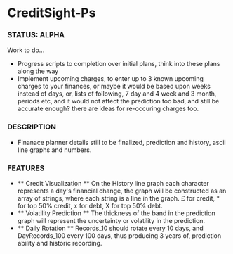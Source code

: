 # CreditSight-Ps

### STATUS: ALPHA
Work to do...
- Progress scripts to completion over initial plans, think into these plans along the way
- Implement upcoming charges, to enter up to 3 known upcoming charges to your finances, or maybe it would be based upon weeks instead of days, or, lists of following, 7 day and 4 week and 3 month, periods etc, and it would not affect the prediction too bad, and still be accurate enough? there are ideas for re-occuring charges too. 

### DESCRIPTION
- Finanace planner details still to be finalized, prediction and history, ascii line graphs and numbers. 

### FEATURES
- ** Credit Visualization ** On the History line graph each character represents a day's financial change, the graph will be constructed as an array of strings, where each string is a line in the graph. £ for credit, * for top 50% credit, x for debt, X for top 50% debt.
- ** Volatility Prediction ** The thickness of the band in the prediction graph will represent the uncertainty or volatility in the prediction. 
- ** Daily Rotation ** Records_10 should rotate every 10 days, and DayRecords_100 every 100 days, thus producing 3 years of, prediction ability and historic recording.
